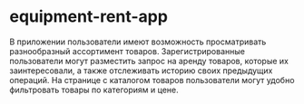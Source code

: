 # equipment-rent-app
 В приложении пользователи имеют возможность просматривать разнообразный ассортимент товаров. Зарегистрированные пользователи могут разместить запрос на аренду товаров, которые их заинтересовали, а также отслеживать историю своих предыдущих операций. На странице с каталогом товаров пользователи могут удобно фильтровать товары по категориям и цене. 

